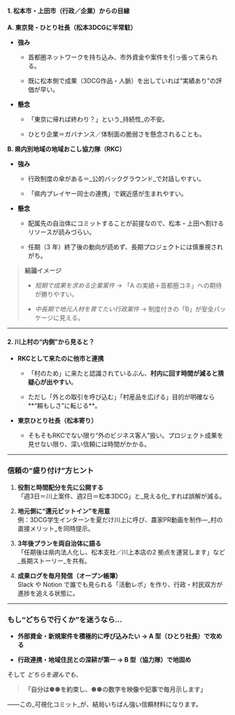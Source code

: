 
#### 1. 松本市・上田市（行政／企業）からの目線

**A. 東京発・ひとり社長（松本3DCGに半常駐）**

- **強み**
    
    - 首都圏ネットワークを持ち込み、市外資金や案件を引っ張って来られる。
        
    - 既に松本側で成果（3DCG作品・人脈）を出していれば“実績あり”の評価が早い。
        
- **懸念**
    
    - 「東京に帰れば終わり？」という_持続性_の不安。
        
    - ひとり企業＝ガバナンス／体制面の脆弱さを懸念されることも。
        

**B. 県内別地域の地域おこし協力隊（RKC）**

- **強み**
    
    - 行政制度の傘がある＝_公的バックグラウンド_で対話しやすい。
        
    - 「県内プレイヤー同士の連携」で親近感が生まれやすい。
        
- **懸念**
    
    - 配属先の自治体にコミットすることが前提なので、松本・上田へ割けるリソースが読みづらい。
        
    - 任期（3 年）終了後の動向が読めず、長期プロジェクトには慎重視されがち。
        

> **結論イメージ**
> 
> - _短期で成果を求める企業案件_ → 「A の実績＋首都圏コネ」への期待が勝りやすい。
>     
> - _中長期で地元人材を育てたい行政案件_ → 制度付きの「B」が安全パッケージに見える。
>     

---

#### 2. 川上村の“内側”から見ると？

- **RKCとして来たのに他市と連携**
    
    - 「村のため」に来たと認識されているぶん、**村内に回す時間が減ると猜疑心が出やすい**。
        
    - ただし「外との取引を呼び込む」「村産品を広げる」目的が明確なら**“頼もしさ”に転じる**。
        
- **東京ひとり社長（松本寄り）**
    
    - そもそもRKCでない限り“外のビジネス客人”扱い。プロジェクト成果を見せない限り、深い信頼には時間がかかる。
        

---

### 信頼の“盛り付け”方ヒント

1. **役割と時間配分を先に公開する**  
    「週3日＝川上案件、週2日＝松本3DCG」と_見える化_すれば誤解が減る。
    
2. **地元側に“還元ピットイン”を用意**  
    例：3DCG学生インターンを夏だけ川上に呼び、農家PR動画を制作—_村の直接メリット_を同時提示。
    
3. **3年後プランを両自治体に語る**  
    「任期後は県内法人化し、松本支社／川上本店の2 拠点を運営します」など_長期ストーリー_を共有。
    
4. **成果ログを毎月発信（オープン帳簿）**  
    Slack や Notion で誰でも見られる「活動レポ」を作り、行政・村民双方が進捗を追える状態に。
    

---

### もし“どちらで行くか”を迷うなら…

- **外部資金・新規案件を積極的に呼び込みたい → A 型（ひとり社長）で攻める**
    
- **行政連携・地域住民との深耕が第一 → B 型（協力隊）で地固め**
    

そして _どちらを選んでも_、

> **「自分は●●を約束し、●●の数字を映像や記事で毎月示します」**

——この_可視化コミット_が、結局いちばん強い信頼材料になります。